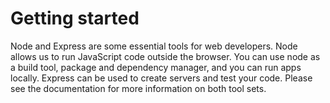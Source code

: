 # Getting started
Node and Express are some essential tools for web developers. Node allows us to run JavaScript code outside the browser. You can use node as a build tool, package and dependency manager, and you can run apps locally. Express can be used to create servers and test your code. Please see the documentation for more information on both tool sets.